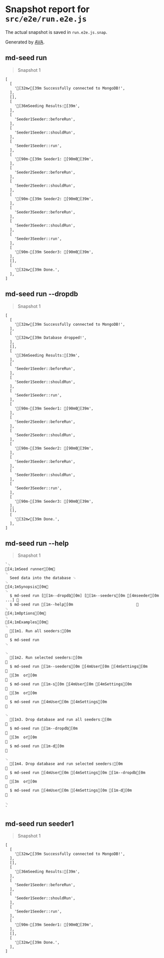 # Snapshot report for `src/e2e/run.e2e.js`

The actual snapshot is saved in `run.e2e.js.snap`.

Generated by [AVA](https://ava.li).

## md-seed run

> Snapshot 1

    [
      [
        '[32m✔[39m Successfully connected to MongoDB!',
      ],
      [],
      [
        '[36mSeeding Results:[39m',
      ],
      [
        'Seeder1Seeder::beforeRun',
      ],
      [
        'Seeder1Seeder::shouldRun',
      ],
      [
        'Seeder1Seeder::run',
      ],
      [
        '[90m-[39m Seeder1: [90m0[39m',
      ],
      [
        'Seeder2Seeder::beforeRun',
      ],
      [
        'Seeder2Seeder::shouldRun',
      ],
      [
        '[90m-[39m Seeder2: [90m0[39m',
      ],
      [
        'Seeder3Seeder::beforeRun',
      ],
      [
        'Seeder3Seeder::shouldRun',
      ],
      [
        'Seeder3Seeder::run',
      ],
      [
        '[90m-[39m Seeder3: [90m0[39m',
      ],
      [],
      [
        '[32m✔[39m Done.',
      ],
    ]

## md-seed run --dropdb

> Snapshot 1

    [
      [
        '[32m✔[39m Successfully connected to MongoDB!',
      ],
      [
        '[32m✔[39m Database dropped!',
      ],
      [],
      [
        '[36mSeeding Results:[39m',
      ],
      [
        'Seeder1Seeder::beforeRun',
      ],
      [
        'Seeder1Seeder::shouldRun',
      ],
      [
        'Seeder1Seeder::run',
      ],
      [
        '[90m-[39m Seeder1: [90m0[39m',
      ],
      [
        'Seeder2Seeder::beforeRun',
      ],
      [
        'Seeder2Seeder::shouldRun',
      ],
      [
        '[90m-[39m Seeder2: [90m0[39m',
      ],
      [
        'Seeder3Seeder::beforeRun',
      ],
      [
        'Seeder3Seeder::shouldRun',
      ],
      [
        'Seeder3Seeder::run',
      ],
      [
        '[90m-[39m Seeder3: [90m0[39m',
      ],
      [],
      [
        '[32m✔[39m Done.',
      ],
    ]

## md-seed run --help

> Snapshot 1

    `␊
    [4;1mSeed runner[0m␊
    ␊
      Seed data into the database ␊
    ␊
    [4;1mSynopsis[0m␊
    ␊
      $ md-seed run [[1m--dropdb[0m] [[1m--seeders[0m [4mseeder[0m ...] ␊
      $ md-seed run [1m--help[0m                            ␊
    ␊
    [4;1mOptions[0m␊
    ␊
    [4;1mExamples[0m␊
    ␊
      [1m1. Run all seeders:[0m                                                           ␊
      $ md-seed run                                                                 ␊
                                                                                    ␊
      [1m2. Run selected seeders:[0m                                                      ␊
      $ md-seed run [1m--seeders[0m [4mUser[0m [4mSettings[0m                                         ␊
      [3m  or[0m                                                                          ␊
      $ md-seed run [1m-s[0m [4mUser[0m [4mSettings[0m                                                ␊
      [3m  or[0m                                                                          ␊
      $ md-seed run [4mUser[0m [4mSettings[0m                                                   ␊
                                                                                    ␊
      [1m3. Drop database and run all seeders:[0m                                         ␊
      $ md-seed run [1m--dropdb[0m                                                        ␊
      [3m  or[0m                                                                          ␊
      $ md-seed run [1m-d[0m                                                              ␊
                                                                                    ␊
      [1m4. Drop database and run selected seeders:[0m                                    ␊
      $ md-seed run [4mUser[0m [4mSettings[0m [1m--dropdb[0m                                          ␊
      [3m  or[0m                                                                          ␊
      $ md-seed run [4mUser[0m [4mSettings[0m [1m-d[0m                                                ␊
                                                                                    ␊
    `

## md-seed run seeder1

> Snapshot 1

    [
      [
        '[32m✔[39m Successfully connected to MongoDB!',
      ],
      [],
      [
        '[36mSeeding Results:[39m',
      ],
      [
        'Seeder1Seeder::beforeRun',
      ],
      [
        'Seeder1Seeder::shouldRun',
      ],
      [
        'Seeder1Seeder::run',
      ],
      [
        '[90m-[39m Seeder1: [90m0[39m',
      ],
      [],
      [
        '[32m✔[39m Done.',
      ],
    ]
